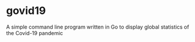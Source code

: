 # govid19
A simple command line program written in Go to display global statistics of the Covid-19 pandemic
